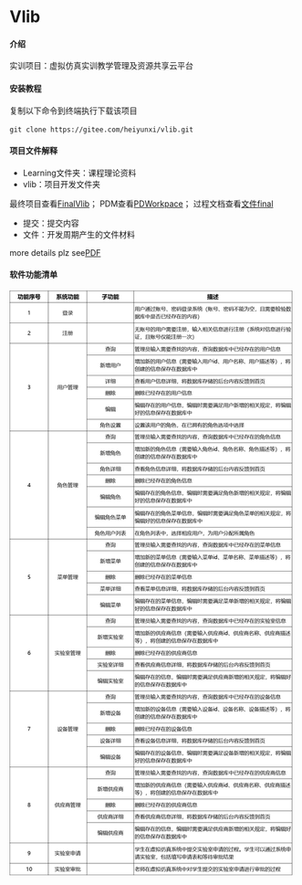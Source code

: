 # Vlib

#### 介绍
实训项目：虚拟仿真实训教学管理及资源共享云平台

#### 安装教程
复制以下命令到终端执行下载该项目

`git clone https://gitee.com/heiyunxi/vlib.git`

#### 项目文件解释

- Learning文件夹：课程理论资料
- vlib：项目开发文件夹

最终项目查看[FinalVlib](https://gitee.com/heiyunxi/vlib/tree/master/vlib/FinailVlib)；
PDM查看[PDWorkpace](https://gitee.com/heiyunxi/vlib/tree/master/vlib/PD%20Workpace)；
过程文档查看[文件final](https://gitee.com/heiyunxi/vlib/tree/master/%E6%96%87%E4%BB%B6/%E6%96%87%E4%BB%B6final)

- 提交：提交内容
- 文件：开发周期产生的文件材料

more details plz see[PDF](https://github.com/HeiYunxi/Vlib/blob/master/2021214975-%E9%BB%91%E6%98%80%E7%86%99-%E9%87%8D%E5%BA%86%E9%82%AE%E7%94%B5%E5%A4%A7%E5%AD%A6%E5%AD%A6%E7%94%9F%E5%AE%9E%E8%AE%AD%E6%8A%A5%E5%91%8A%E5%86%8C.pdf)

#### 软件功能清单
![输入图片说明](%E6%96%87%E4%BB%B6/%E6%96%87%E4%BB%B6final/image.png)






